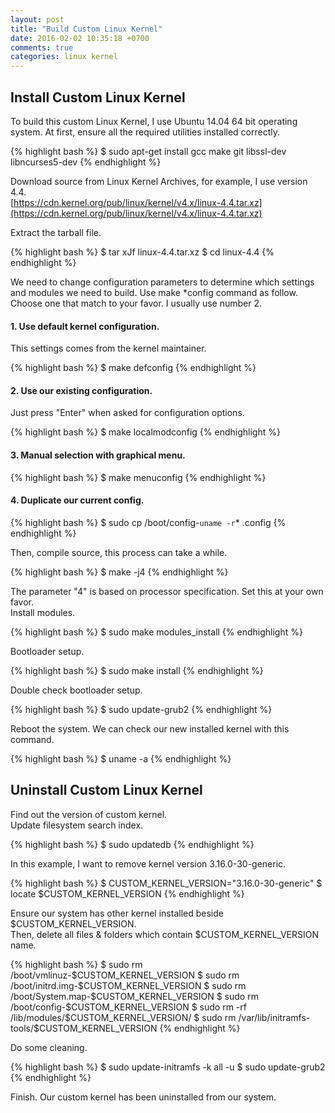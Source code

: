 ```yaml
---
layout: post
title: "Build Custom Linux Kernel"
date: 2016-02-02 10:35:18 +0700
comments: true
categories: linux kernel
---
```

## Install Custom Linux Kernel

To build this custom Linux Kernel, I use Ubuntu 14.04 64 bit operating system.
At first, ensure all the required utilities installed correctly.

{% highlight bash %}
$ sudo apt-get install gcc make git libssl-dev libncurses5-dev
{% endhighlight %}

Download source from Linux Kernel Archives, for example, I use version 4.4.  
[https://cdn.kernel.org/pub/linux/kernel/v4.x/linux-4.4.tar.xz](https://cdn.kernel.org/pub/linux/kernel/v4.x/linux-4.4.tar.xz)

Extract the tarball file.

{% highlight bash %}
$ tar xJf linux-4.4.tar.xz
$ cd linux-4.4
{% endhighlight %}

We need to change configuration parameters to determine which settings and modules we need to build.
Use make *config command as follow. 
Choose one that match to your favor.
I usually use number 2.

#### 1. Use default kernel configuration.  
This settings comes from the kernel maintainer.

{% highlight bash %}
$ make defconfig 
{% endhighlight %}

#### 2. Use our existing configuration.  
Just press "Enter" when asked for configuration options.

{% highlight bash %}
$ make localmodconfig
{% endhighlight %}

#### 3. Manual selection with graphical menu.

{% highlight bash %}
$ make menuconfig
{% endhighlight %}

#### 4.  Duplicate our current config.

{% highlight bash %}
$ sudo cp /boot/config-`uname -r`* .config
{% endhighlight %}

Then, compile source, this process can take a while.

{% highlight bash %}
$ make -j4 
{% endhighlight %}

The parameter "4" is based on processor specification.
Set this at your own favor.  
Install modules.

{% highlight bash %}
$ sudo make modules_install 
{% endhighlight %}

Bootloader setup.

{% highlight bash %}
$ sudo make install 
{% endhighlight %}

Double check bootloader setup.

{% highlight bash %}
$ sudo update-grub2 
{% endhighlight %}

Reboot the system.
We can check our new installed kernel with this command.

{% highlight bash %}
$ uname -a
{% endhighlight %}

## Uninstall Custom Linux Kernel

Find out the version of custom kernel.  
Update filesystem search index.

{% highlight bash %}
$ sudo updatedb
{% endhighlight %}

In this example, I want to remove kernel version 3.16.0-30-generic.

{% highlight bash %}
$ CUSTOM_KERNEL_VERSION="3.16.0-30-generic"
$ locate $CUSTOM_KERNEL_VERSION
{% endhighlight %}

Ensure our system has other kernel installed beside $CUSTOM_KERNEL_VERSION.  
Then, delete all files & folders which contain $CUSTOM_KERNEL_VERSION name.

{% highlight bash %}
$ sudo rm /boot/vmlinuz-$CUSTOM_KERNEL_VERSION
$ sudo rm /boot/initrd.img-$CUSTOM_KERNEL_VERSION
$ sudo rm /boot/System.map-$CUSTOM_KERNEL_VERSION
$ sudo rm /boot/config-$CUSTOM_KERNEL_VERSION
$ sudo rm -rf /lib/modules/$CUSTOM_KERNEL_VERSION/
$ sudo rm /var/lib/initramfs-tools/$CUSTOM_KERNEL_VERSION
{% endhighlight %}

Do some cleaning.

{% highlight bash %}
$ sudo update-initramfs -k all -u
$ sudo update-grub2
{% endhighlight %}

Finish. Our custom kernel has been uninstalled from our system.

